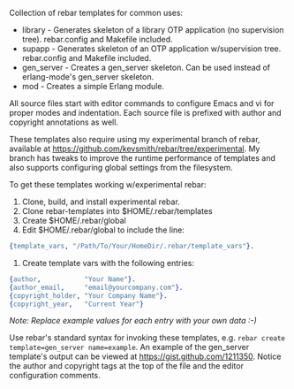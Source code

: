 Collection of rebar templates for common uses:

* library - Generates skeleton of a library OTP application (no supervision tree). rebar.config and Makefile included.
* supapp  - Generates skeleton of an OTP application w/supervision tree. rebar.config and Makefile included.
* gen_server - Creates a gen_server skeleton. Can be used instead of erlang-mode's gen_server skeleton.
* mod - Creates a simple Erlang module.

All source files start with editor commands to configure Emacs and vi for proper modes and indentation. Each source file is prefixed with author and copyright annotations as well.

These templates also require using my experimental branch of rebar, available at https://github.com/kevsmith/rebar/tree/experimental. My branch has tweaks to improve the runtime performance of templates and also supports configuring global settings from the filesystem.

To get these templates working w/experimental rebar:

1. Clone, build, and install experimental rebar.
1. Clone rebar-templates into $HOME/.rebar/templates
1. Create $HOME/.rebar/global
1. Edit $HOME/.rebar/global to include the line:

```erlang
{template_vars, "/Path/To/Your/HomeDir/.rebar/template_vars"}.
```
1. Create template vars with the following entries:

```erlang
{author,           "Your Name"}.
{author_email,     "email@yourcompany.com"}.
{copyright_holder, "Your Company Name"}.
{copyright_year,   "Current Year"}
```
    
_Note: Replace example values for each entry with your own data :-)_

Use rebar's standard syntax for invoking these templates, e.g. `rebar create template=gen_server name=example`.
An example of the gen_server template's output can be viewed at https://gist.github.com/1211350. Notice the author
and copyright tags at the top of the file and the editor configuration comments.
